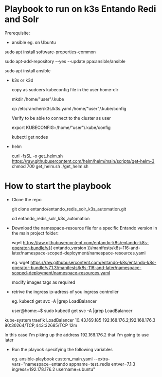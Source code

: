 # Playbook to run on k3s Entando Redi and Solr

Prerequisite:

- ansible
  eg. on Ubuntu
  
sudo apt install software-properties-common 

sudo apt-add-repository --yes --update ppa:ansible/ansible 

sudo apt install ansible

- k3s or k3d

  copy as sudoers kubeconfig file in the user home-dir
  
  mkdir /home/"user"/.kube
  
  cp /etc/rancher/k3s/k3s.yaml /home/"user"/.kube/config

  Verify to be able to connect to the cluster as user

  export KUBECONFIG=/home/"user"/.kube/config
  
  kubectl get nodes

- helm

  curl -fsSL -o get_helm.sh https://raw.githubusercontent.com/helm/helm/main/scripts/get-helm-3
  chmod 700 get_helm.sh
  ./get_helm.sh

# How to start the playbook

- Clone the repo

  git clone entando/entando_redis_solr_k3s_automation.git

  cd entando_redis_solr_k3s_automation

- Download the namespace-resource file for a specific Entando version in the main project folder:

  wget https://raw.githubusercontent.com/entando-k8s/entando-k8s-operator-bundle/v{{ entando_version }}/manifests/k8s-116-and-later/namespace-scoped-deployment/namespace-resources.yaml
  
  eg.
  wget https://raw.githubusercontent.com/entando-k8s/entando-k8s-operator-bundle/v7.1.3/manifests/k8s-116-and-later/namespace-scoped-deployment/namespace-resources.yaml

  modify images tags as required

- retrive the ingress ip-adress of you ingress controller

  eg.
  kubectl get svc -A |grep LoadBalancer

  user@home:~$ sudo kubectl get svc -A |grep LoadBalancer
  
kube-system   traefik  LoadBalancer   10.43.169.185   192.168.176.2,192.168.176.3   80:30264/TCP,443:32685/TCP 12m

In this case I'm piking up the address 192.168.176.2 that I'm going to use later

- Run the playook specifying the following variables

  eg.
  ansible-playbook custom_main.yaml --extra-vars="namespace=entando appname=test_redis entver=7.1.3 ingress=192.178.176.2 username=ubuntu"
